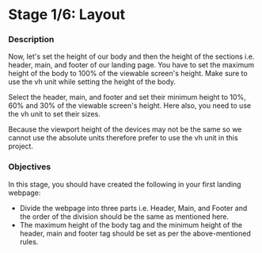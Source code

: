 # Stage 1/6: Layout
### Description

Now, let's set the height of our body and then the height of the sections i.e. header, main, and footer of our landing page. You have to set the maximum height of the body to 100% of the viewable screen's height. Make sure to use the vh unit while setting the height of the body.

Select the header, main, and footer and set their minimum height to 10%, 60% and 30% of the viewable screen's height. Here also, you need to use the vh unit to set their sizes.

Because the viewport height of the devices may not be the same so we cannot use the absolute units therefore prefer to use the vh unit in this project.
### Objectives

In this stage, you should have created the following in your first landing webpage:

* Divide the webpage into three parts i.e. Header, Main, and Footer and the order of the division should be the same as mentioned here.
* The maximum height of the body tag and the minimum height of the header, main and footer tag should be set as per the above-mentioned rules.
